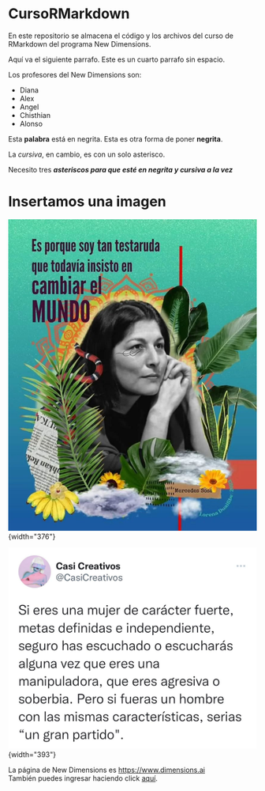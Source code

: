 # CursoRMarkdown

En este repositorio se almacena el código y los archivos del curso de RMarkdown del programa New Dimensions.

Aquí va el siguiente parrafo. Este es un cuarto parrafo sin espacio.

Los profesores del New Dimensions son:

-   Diana
-   Alex
-   Angel
-   Chisthian
-   Alonso

Esta **palabra** está en negrita. Esta es otra forma de poner **negrita**.

La *cursiva*, en cambio, es con un solo asterisco.

Necesito tres ***asteriscos para que esté en negrita y cursiva a la vez***

# Insertamos una imagen

![](imagenes/imagen1.jpg){width="376"}

![](images/328141801_2530219030459246_941091538540850873_n.jpg){width="393"}

La página de New Dimensions es <https://www.dimensions.ai>\
También puedes ingresar haciendo click [aquí](https://www.dimensions.ai).

